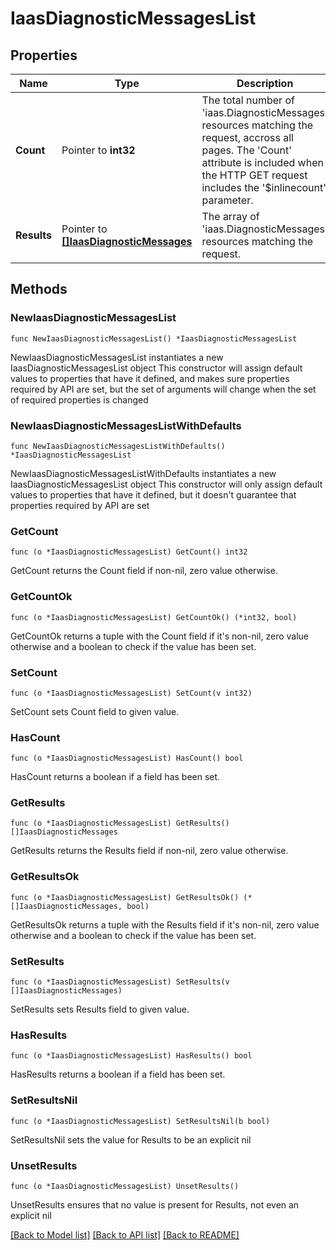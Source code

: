 # IaasDiagnosticMessagesList

## Properties

Name | Type | Description | Notes
------------ | ------------- | ------------- | -------------
**Count** | Pointer to **int32** | The total number of &#39;iaas.DiagnosticMessages&#39; resources matching the request, accross all pages. The &#39;Count&#39; attribute is included when the HTTP GET request includes the &#39;$inlinecount&#39; parameter. | [optional] 
**Results** | Pointer to [**[]IaasDiagnosticMessages**](IaasDiagnosticMessages.md) | The array of &#39;iaas.DiagnosticMessages&#39; resources matching the request. | [optional] 

## Methods

### NewIaasDiagnosticMessagesList

`func NewIaasDiagnosticMessagesList() *IaasDiagnosticMessagesList`

NewIaasDiagnosticMessagesList instantiates a new IaasDiagnosticMessagesList object
This constructor will assign default values to properties that have it defined,
and makes sure properties required by API are set, but the set of arguments
will change when the set of required properties is changed

### NewIaasDiagnosticMessagesListWithDefaults

`func NewIaasDiagnosticMessagesListWithDefaults() *IaasDiagnosticMessagesList`

NewIaasDiagnosticMessagesListWithDefaults instantiates a new IaasDiagnosticMessagesList object
This constructor will only assign default values to properties that have it defined,
but it doesn't guarantee that properties required by API are set

### GetCount

`func (o *IaasDiagnosticMessagesList) GetCount() int32`

GetCount returns the Count field if non-nil, zero value otherwise.

### GetCountOk

`func (o *IaasDiagnosticMessagesList) GetCountOk() (*int32, bool)`

GetCountOk returns a tuple with the Count field if it's non-nil, zero value otherwise
and a boolean to check if the value has been set.

### SetCount

`func (o *IaasDiagnosticMessagesList) SetCount(v int32)`

SetCount sets Count field to given value.

### HasCount

`func (o *IaasDiagnosticMessagesList) HasCount() bool`

HasCount returns a boolean if a field has been set.

### GetResults

`func (o *IaasDiagnosticMessagesList) GetResults() []IaasDiagnosticMessages`

GetResults returns the Results field if non-nil, zero value otherwise.

### GetResultsOk

`func (o *IaasDiagnosticMessagesList) GetResultsOk() (*[]IaasDiagnosticMessages, bool)`

GetResultsOk returns a tuple with the Results field if it's non-nil, zero value otherwise
and a boolean to check if the value has been set.

### SetResults

`func (o *IaasDiagnosticMessagesList) SetResults(v []IaasDiagnosticMessages)`

SetResults sets Results field to given value.

### HasResults

`func (o *IaasDiagnosticMessagesList) HasResults() bool`

HasResults returns a boolean if a field has been set.

### SetResultsNil

`func (o *IaasDiagnosticMessagesList) SetResultsNil(b bool)`

 SetResultsNil sets the value for Results to be an explicit nil

### UnsetResults
`func (o *IaasDiagnosticMessagesList) UnsetResults()`

UnsetResults ensures that no value is present for Results, not even an explicit nil

[[Back to Model list]](../README.md#documentation-for-models) [[Back to API list]](../README.md#documentation-for-api-endpoints) [[Back to README]](../README.md)


